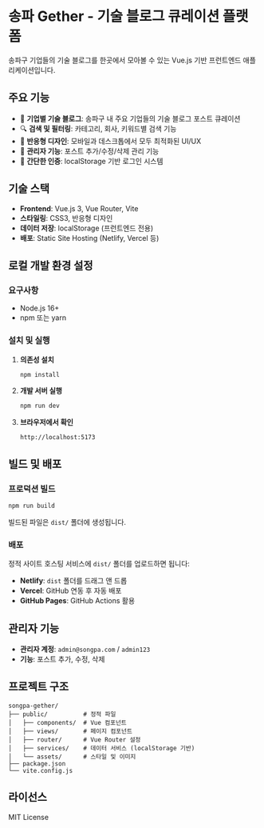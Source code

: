 # 송파 Gether - 기술 블로그 큐레이션 플랫폼

송파구 기업들의 기술 블로그를 한곳에서 모아볼 수 있는 Vue.js 기반 프런트엔드 애플리케이션입니다.

## 주요 기능

- 🏢 **기업별 기술 블로그**: 송파구 내 주요 기업들의 기술 블로그 포스트 큐레이션
- 🔍 **검색 및 필터링**: 카테고리, 회사, 키워드별 검색 기능
- 📱 **반응형 디자인**: 모바일과 데스크톱에서 모두 최적화된 UI/UX
- 👤 **관리자 기능**: 포스트 추가/수정/삭제 관리 기능
- 🔐 **간단한 인증**: localStorage 기반 로그인 시스템

## 기술 스택

- **Frontend**: Vue.js 3, Vue Router, Vite
- **스타일링**: CSS3, 반응형 디자인
- **데이터 저장**: localStorage (프런트엔드 전용)
- **배포**: Static Site Hosting (Netlify, Vercel 등)

## 로컬 개발 환경 설정

### 요구사항

- Node.js 16+ 
- npm 또는 yarn

### 설치 및 실행

1. **의존성 설치**
   ```bash
   npm install
   ```

2. **개발 서버 실행**
   ```bash
   npm run dev
   ```

3. **브라우저에서 확인**
   ```
   http://localhost:5173
   ```

## 빌드 및 배포

### 프로덕션 빌드

```bash
npm run build
```

빌드된 파일은 `dist/` 폴더에 생성됩니다.

### 배포

정적 사이트 호스팅 서비스에 `dist/` 폴더를 업로드하면 됩니다:

- **Netlify**: `dist` 폴더를 드래그 앤 드롭
- **Vercel**: GitHub 연동 후 자동 배포
- **GitHub Pages**: GitHub Actions 활용

## 관리자 기능

- **관리자 계정**: `admin@songpa.com` / `admin123`
- **기능**: 포스트 추가, 수정, 삭제

## 프로젝트 구조

```
songpa-gether/
├── public/          # 정적 파일
│   ├── components/  # Vue 컴포넌트
│   ├── views/       # 페이지 컴포넌트
│   ├── router/      # Vue Router 설정
│   ├── services/    # 데이터 서비스 (localStorage 기반)
│   └── assets/      # 스타일 및 이미지
├── package.json
└── vite.config.js
```

## 라이선스

MIT License
